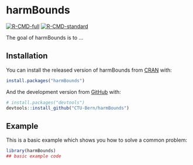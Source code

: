 
<!-- README.md is generated from README.Rmd. Please edit that file -->

# harmBounds

<!-- badges: start -->

[![R-CMD-full](https://github.com/CTU-Bern/harmBounds/workflows/R-CMD-full/badge.svg)](https://github.com/CTU-Bern/harmBounds/actions)
[![R-CMD-standard](https://github.com/CTU-Bern/harmBounds/workflows/R-CMD-standard/badge.svg)](https://github.com/CTU-Bern/harmBounds/actions)
<!-- badges: end -->

The goal of harmBounds is to …

## Installation

You can install the released version of harmBounds from
[CRAN](https://CRAN.R-project.org) with:

``` r
install.packages("harmBounds")
```

And the development version from [GitHub](https://github.com/) with:

``` r
# install.packages("devtools")
devtools::install_github("CTU-Bern/harmBounds")
```

## Example

This is a basic example which shows you how to solve a common problem:

``` r
library(harmBounds)
## basic example code
```
